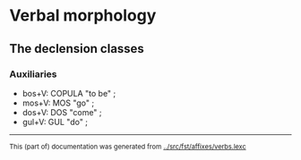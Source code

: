# Verbal morphology


## The declension classes


### Auxiliaries

* bos+V:     COPULA     "to be" ;   
* mos+V:     MOS        "go" ;      
* dos+V:     DOS        "come" ;    
* gul+V:     GUL        "do" ;      










































































* * *
<small>This (part of) documentation was generated from [../src/fst/affixes/verbs.lexc](http://github.com/giellalt/lang-cor/blob/main/../src/fst/affixes/verbs.lexc)</small>